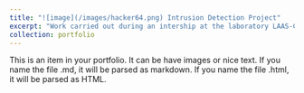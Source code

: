 ```yaml
---
title: "![image](/images/hacker64.png) Intrusion Detection Project"
excerpt: "Work carried out during an intership at the laboratory LAAS-CNRS."
collection: portfolio
---
```


This is an item in your portfolio. It can be have images or nice text. If you name the file .md, it will be parsed as markdown. If you name the file .html, it will be parsed as HTML. 
